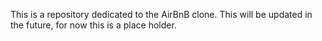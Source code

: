 This is a repository dedicated to the AirBnB clone. This will be updated in the future, for now this is a place holder.